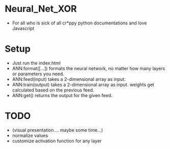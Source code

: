 # Neural_Net_XOR
+ For all who is sick of all cr*ppy python documentations and love Javascript

# Setup
+ Just run the index.html
+ ANN:format([...]) formats the neural network, no matter how many layers or parameters you need.
+ ANN:feed(input) takes a 2-dimensional array as input.
+ ANN:train(output) takes a 2-dimensional array as input. weights get calculated based on the previous feed.
+ ANN:get() returns the output for the given feed.

# TODO
+ (visual presentation.... maybe some time...)
+ normalize values
+ customize activation function for any layer